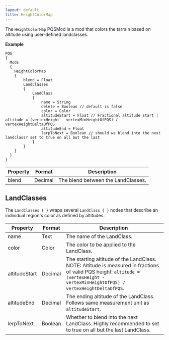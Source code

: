 ```yaml
---
layout: default
title: HeightColorMap
---
```


The `HeightColorMap` PQSMod is a mod that colors the tarrain based on altitude using user-defined landclasses.

**Example**
```
PQS
{
  Mods
  {
    HeightColorMap
    {
        blend = Float
        LandClasses
        {
            LandClass
            {
                name = String
                delete = Boolean // default is false
                color = Color
                altitudeStart = Float // Fractional altitude start | altitude = (vertexHeight - vertexMinHeightOfPQS) / vertexHeightDeltaOfPQS
                altitudeEnd = Float
                lerpToNext = Boolean // should we blend into the next landclass? set to true on all but the last
            }
        }
    }
  }
}
```

|Property|Format|Description|
|--------|------|-----------|
|blend|Decimal|The blend between the LandClasses.|

## LandClasses
The `LandClasses { }` wraps several `LandClass { }` nodes that describe an individual region's color as defined by altitudes.

|Property|Format|Description|
|--------|------|-----------|
|name|Text|The name of the LandClass.|
|color|Color|The color to be applied to the LandClass.|
|altitudeStart|Decimal|The starting altitude of the LandClass. NOTE: Altitude is measured in fractions of valid PQS height: `altitude = (vertexHeight - vertexMinHeightOfPQS) / vertexHeightDeltaOfPQS`.|
|altitudeEnd|Decimal|The ending altitude of the LandClass. Follows same measurement unit as `altitudeStart`.|
|lerpToNext|Boolean|Whether to blend into the next LandClass. Highly recommended to set to true on all but the last LandClass.|

